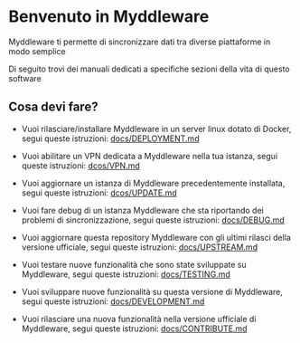 # Benvenuto in Myddleware

Myddleware ti permette di sincronizzare dati tra diverse piattaforme in modo semplice

Di seguito trovi dei manuali dedicati a specifiche sezioni della vita di questo software

## Cosa devi fare? 

- Vuoi rilasciare/installare Myddleware in un server linux dotato di Docker, 
  segui queste istruzioni: [docs/DEPLOYMENT.md](docs/DEPLOYMENT.md)

- Vuoi abilitare un VPN dedicata a Myddleware nella tua istanza,
  segui queste istruzioni: [dcos/VPN.md](docs/VPN.md)

- Vuoi aggiornare un istanza di Myddleware precedentemente installata,
  segui queste istruzioni: [dcos/UPDATE.md](docs/UPDATE.md)

- Vuoi fare debug di un istanza Myddleware che sta riportando 
  dei problemi di sincronizzazione, segui queste istruzioni: [docs/DEBUG.md](docs/DEBUG.md)

- Vuoi aggiornare questa repository Myddleware con gli ultimi rilasci 
  della versione ufficiale, segui queste istruzioni: [docs/UPSTREAM.md](docs/UPSTREAM.md)

- Vuoi testare nuove funzionalità che sono state sviluppate su Myddleware,
  segui queste istruzioni: [docs/TESTING.md](docs/TESTING.md)
  
- Vuoi sviluppare nuove funzionalità su questa versione di Myddleware,
  segui queste istruzioni: [docs/DEVELOPMENT.md](docs/DEVELOPMENT.md)

- Vuoi rilasciare una nuova funzionalità nella versione ufficiale di Myddleware,
  segui queste istruzioni: [docs/CONTRIBUTE.md](docs/CONTRIBUTE.md)
